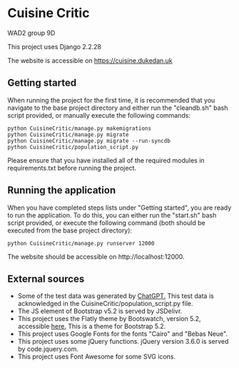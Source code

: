 # Cuisine Critic
WAD2 group 9D

This project uses Django 2.2.28

The website is accessible on https://cuisine.dukedan.uk

## Getting started
When running the project for the first time, it is recommended that you navigate to the base project directory and either run the "cleandb.sh" bash script provided, or manually execute the following commands:

```
python CuisineCritic/manage.py makemigrations
python CuisineCritic/manage.py migrate
python CuisineCritic/manage.py migrate --run-syncdb
python CuisineCritic/population_script.py
```

Please ensure that you have installed all of the required modules in requirements.txt before running the project.

## Running the application
When you have completed steps lists under "Getting started", you are ready to run the application. To do this, you can either run the "start.sh" bash script provided, or execute the following command (both should be executed from the base project directory):

```
python CuisineCritic/manage.py runserver 12000
```

The website should be accessible on http://localhost:12000.


## External sources
- Some of the test data was generated by <a href="https://chat.openai.com">ChatGPT.</a> This test data is acknowledged in the CuisineCritic/population_script.py file.
- The JS element of Bootstrap v5.2 is served by JSDelivr.
- This project uses the Flatly theme by Bootswatch, version 5.2, accessible <a href="https://bootswatch.com/flatly/">here.</a> This is a theme for Bootstrap 5.2.
- This project uses Google Fonts for the fonts "Cairo" and "Bebas Neue".
- This project uses some jQuery functions. jQuery version 3.6.0 is served by code.jquery.com.
- This project uses Font Awesome for some SVG icons.